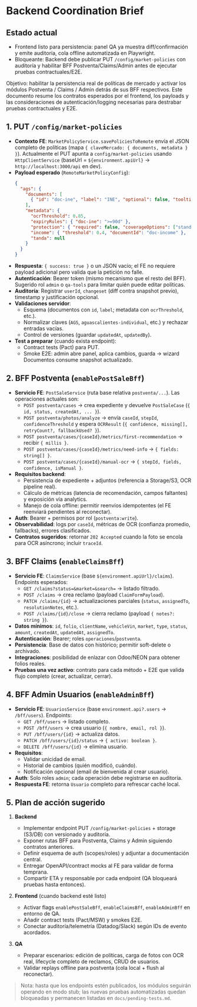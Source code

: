 # Backend Coordination Brief

## Estado actual
- Frontend listo para persistencia: panel QA ya muestra diff/confirmación y emite auditoría, cola offline automatizada en Playwright.
- Bloqueante: Backend debe publicar PUT `/config/market-policies` con auditoría y habilitar BFF Postventa/Claims/Admin antes de ejecutar pruebas contractuales/E2E.


Objetivo: habilitar la persistencia real de políticas de mercado y activar los módulos Postventa / Claims / Admin detrás de sus BFF respectivos. Este documento resume los contratos esperados por el frontend, los payloads y las consideraciones de autenticación/logging necesarias para destrabar pruebas contractuales y E2E.

## 1. PUT `/config/market-policies`

- **Contexto FE**: `MarketPolicyService.savePoliciesToRemote` envía el JSON completo de políticas (mapa `{ claveMercado: { documents, metadata } }`). Actualmente el PUT apunta a `config/market-policies` usando `HttpClientService` (baseUrl = `${environment.apiUrl}` → `http://localhost:3000/api` en dev).
- **Payload esperado** (`RemoteMarketPolicyConfig`):
  ```json
  {
    "ags": {
      "documents": [
        { "id": "doc-ine", "label": "INE", "optional": false, "tooltip": "Identificación oficial" }
      ],
      "metadata": {
        "ocrThreshold": 0.85,
        "expiryRules": { "doc-ine": ">=90d" },
        "protection": { "required": false, "coverageOptions": ["standard", "premium"] },
        "income": { "threshold": 0.4, "documentId": "doc-income" },
        "tanda": null
      }
    }
  }
  ```
- **Respuesta**: `{ success: true }` o un JSON vacío; el FE no requiere payload adicional pero valida que la petición no falle.
- **Autenticación**: Bearer token (mismo mecanismo que el resto del BFF). Sugerido rol `admin` o `qa-tools` para limitar quién puede editar políticas.
- **Auditoría**: Registrar `userId`, `changeset` (diff contra snapshot previo), timestamp y justificación opcional.
- **Validaciones servidor**:
  - Esquema (documentos con `id`, `label`; metadata con `ocrThreshold`, etc.).
  - Normalizar claves (`AGS`, `aguascalientes-individual`, etc.) y rechazar entradas vacías.
  - Control de versiones (guardar `updatedAt`, `updatedBy`).
- **Test a preparar** (cuando exista endpoint):
  - Contract tests (Pact) para PUT.
  - Smoke E2E: admin abre panel, aplica cambios, guarda → wizard Documentos consume snapshot actualizado.

## 2. BFF Postventa (`enablePostSaleBff`)

- **Servicio FE**: `PostSaleService` (ruta base relativa `postventa/...`). Las operaciones actuales son:
  - `POST postventa/cases` → crea expediente y devuelve `PostSaleCase` (`{ id, status, createdAt, ... }`).
  - `POST postventa/photos/analyze` → envía `caseId`, `stepId`, `confidenceThreshold` y espera `OCRResult` (`{ confidence, missing[], retryCount?, fallbackUsed? }`).
  - `POST postventa/cases/{caseId}/metrics/first-recommendation` → recibir `{ millis }`.
  - `POST postventa/cases/{caseId}/metrics/need-info` → `{ fields: string[] }`.
  - `POST postventa/cases/{caseId}/manual-ocr` → `{ stepId, fields, confidence, isManual }`.
- **Requisitos backend**:
  - Persistencia de expediente + adjuntos (referencia a Storage/S3, OCR pipeline real).
  - Cálculo de métricas (latencia de recomendación, campos faltantes) y exposición vía analytics.
  - Manejo de cola offline: permitir reenvíos idempotentes (el FE reenviará pendientes al reconectar).
- **Auth**: Bearer + permisos por rol (`postventa:write`).
- **Observabilidad**: logs por `caseId`, métricas de OCR (confianza promedio, fallbacks), errores clasificados.
- **Contratos sugeridos**: retornar `202 Accepted` cuando la foto se encola para OCR asíncrono; incluir `traceId`.

## 3. BFF Claims (`enableClaimsBff`)

- **Servicio FE**: `ClaimsService` (base `${environment.apiUrl}/claims`). Endpoints esperados:
  - `GET /claims?status=&market=&search=` → listado filtrado.
  - `POST /claims` → crea reclamo (payload `ClaimFormPayload`).
  - `PATCH /claims/{id}` → actualizaciones parciales (`status`, `assignedTo`, `resolutionNotes`, etc.).
  - `POST /claims/{id}/close` → cierra reclamo (payload `{ notes?: string }`).
- **Datos mínimos**: `id`, `folio`, `clientName`, `vehicleVin`, `market`, `type`, `status`, `amount`, `createdAt`, `updatedAt`, `assignedTo`.
- **Autenticación**: Bearer; roles `operaciones`/`postventa`.
- **Persistencia**: Base de datos con histórico; permitir soft-delete o archivado.
- **Integraciones**: posibilidad de enlazar con Odoo/NEON para obtener folios reales.
- **Pruebas una vez activo**: contrato para cada método + E2E que valida flujo completo (crear, actualizar, cerrar).

## 4. BFF Admin Usuarios (`enableAdminBff`)

- **Servicio FE**: `UsuariosService` (base `environment.api?.users` → `/bff/users`). Endpoints:
  - `GET /bff/users` → listado completo.
  - `POST /bff/users` → crea usuario (`{ nombre, email, rol }`).
  - `PUT /bff/users/{id}` → actualiza datos.
  - `PATCH /bff/users/{id}/status` → `{ activo: boolean }`.
  - `DELETE /bff/users/{id}` → elimina usuario.
- **Requisitos**:
  - Validar unicidad de email.
  - Historial de cambios (quién modificó, cuándo).
  - Notificación opcional (email de bienvenida al crear usuario).
- **Auth**: Solo roles `admin`; cada operación debe registrarse en auditoría.
- **Respuesta FE**: retorna `Usuario` completo para refrescar caché local.

## 5. Plan de acción sugerido

1. **Backend**
   - Implementar endpoint PUT `/config/market-policies` + storage (S3/DB) con versionado y auditoría.
   - Exponer rutas BFF para Postventa, Claims y Admin siguiendo contratos anteriores.
   - Definir esquema de auth (scopes/roles) y adjuntar a documentación central.
   - Entregar OpenAPI/contract mocks al FE para validar de forma temprana.
   - Compartir ETA y responsable por cada endpoint (QA bloqueará pruebas hasta entonces).

2. **Frontend** (cuando backend esté listo)
   - Activar flags `enablePostSaleBff`, `enableClaimsBff`, `enableAdminBff` en entorno de QA.
   - Añadir contract tests (Pact/MSW) y smokes E2E.
   - Conectar auditoría/telemetría (Datadog/Slack) según IDs de evento acordados.

3. **QA**
   - Preparar escenarios: edición de políticas, carga de fotos con OCR real, lifecycle completo de reclamos, CRUD de usuarios.
   - Validar replays offline para postventa (cola local + flush al reconectar).

> Nota: hasta que los endpoints estén publicados, los módulos seguirán operando en modo stub; las nuevas pruebas automatizadas quedan bloqueadas y permanecen listadas en `docs/pending-tests.md`.

